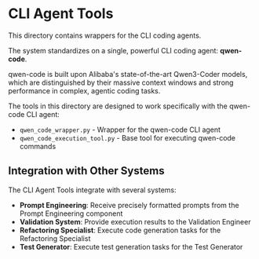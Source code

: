 # CLI Agent Tools

This directory contains wrappers for the CLI coding agents.

The system standardizes on a single, powerful CLI coding agent: **qwen-code**.

qwen-code is built upon Alibaba's state-of-the-art Qwen3-Coder models, which are distinguished by their massive context windows and strong performance in complex, agentic coding tasks.

The tools in this directory are designed to work specifically with the qwen-code CLI agent:

- `qwen_code_wrapper.py` - Wrapper for the qwen-code CLI agent
- `qwen_code_execution_tool.py` - Base tool for executing qwen-code commands

## Integration with Other Systems

The CLI Agent Tools integrate with several systems:

- **Prompt Engineering**: Receive precisely formatted prompts from the Prompt Engineering component
- **Validation System**: Provide execution results to the Validation Engineer
- **Refactoring Specialist**: Execute code generation tasks for the Refactoring Specialist
- **Test Generator**: Execute test generation tasks for the Test Generator